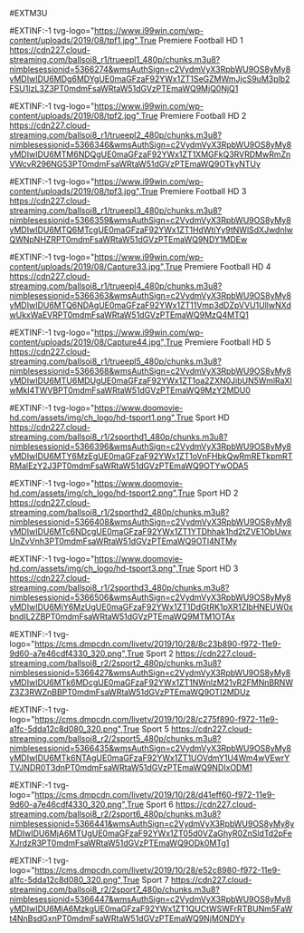 #EXTM3U

#EXTINF:-1 tvg-logo="https://www.i99win.com/wp-content/uploads/2019/08/tpf1.jpg",True Premiere Football HD 1
https://cdn227.cloud-streaming.com/ballsoi8_r1/trueepl1_480p/chunks.m3u8?nimblesessionid=5366274&wmsAuthSign=c2VydmVyX3RpbWU9OS8yMy8yMDIwIDU6MDg6MDYgUE0maGFzaF92YWx1ZT1SeGZMWmJjcS9uM3plb2FSU1IzL3Z3PT0mdmFsaWRtaW51dGVzPTEmaWQ9MjQ0NjQ1

#EXTINF:-1 tvg-logo="https://www.i99win.com/wp-content/uploads/2019/08/tpf2.jpg",True Premiere Football HD 2
https://cdn227.cloud-streaming.com/ballsoi8_r1/trueepl2_480p/chunks.m3u8?nimblesessionid=5366346&wmsAuthSign=c2VydmVyX3RpbWU9OS8yMy8yMDIwIDU6MTM6NDQgUE0maGFzaF92YWx1ZT1XMGFkQ3RVRDMwRmZnVWcvR296NG53PT0mdmFsaWRtaW51dGVzPTEmaWQ9OTkyNTUy

#EXTINF:-1 tvg-logo="https://www.i99win.com/wp-content/uploads/2019/08/tpf3.jpg",True Premiere Football HD 3
https://cdn227.cloud-streaming.com/ballsoi8_r1/trueepl3_480p/chunks.m3u8?nimblesessionid=5366359&wmsAuthSign=c2VydmVyX3RpbWU9OS8yMy8yMDIwIDU6MTQ6MTcgUE0maGFzaF92YWx1ZT1HdWtiYy9tNWlSdXJwdnlwQWNpNHZRPT0mdmFsaWRtaW51dGVzPTEmaWQ9NDY1MDEw

#EXTINF:-1 tvg-logo="https://www.i99win.com/wp-content/uploads/2019/08/Capture33.jpg",True Premiere Football HD 4
https://cdn227.cloud-streaming.com/ballsoi8_r1/trueepl4_480p/chunks.m3u8?nimblesessionid=5366363&wmsAuthSign=c2VydmVyX3RpbWU9OS8yMy8yMDIwIDU6MTQ6NDAgUE0maGFzaF92YWx1ZT11Vmp3dDZpVVU1UllwNXdwUkxWaEVRPT0mdmFsaWRtaW51dGVzPTEmaWQ9MzQ4MTQ1

#EXTINF:-1 tvg-logo="https://www.i99win.com/wp-content/uploads/2019/08/Capture44.jpg",True Premiere Football HD 5
https://cdn227.cloud-streaming.com/ballsoi8_r1/trueepl5_480p/chunks.m3u8?nimblesessionid=5366368&wmsAuthSign=c2VydmVyX3RpbWU9OS8yMy8yMDIwIDU6MTU6MDUgUE0maGFzaF92YWx1ZT1oa2ZXN0JibUN5WmlRaXlwMkl4TWVBPT0mdmFsaWRtaW51dGVzPTEmaWQ9MzY2MDU0

#EXTINF:-1 tvg-logo="https://www.doomovie-hd.com/assets/img/ch_logo/hd-tsport1.png",True Sport HD
https://cdn227.cloud-streaming.com/ballsoi8_r1/2sporthd1_480p/chunks.m3u8?nimblesessionid=5366396&wmsAuthSign=c2VydmVyX3RpbWU9OS8yMy8yMDIwIDU6MTY6MzEgUE0maGFzaF92YWx1ZT1oVnFHbkQwRmRETkpmRTRMalEzY2J3PT0mdmFsaWRtaW51dGVzPTEmaWQ9OTYwODA5

#EXTINF:-1 tvg-logo="https://www.doomovie-hd.com/assets/img/ch_logo/hd-tsport2.png",True Sport HD 2
https://cdn227.cloud-streaming.com/ballsoi8_r1/2sporthd2_480p/chunks.m3u8?nimblesessionid=5366408&wmsAuthSign=c2VydmVyX3RpbWU9OS8yMy8yMDIwIDU6MTc6NDcgUE0maGFzaF92YWx1ZT1YTDhhak1hd2tZVE1ObUwxUnZvVnh3PT0mdmFsaWRtaW51dGVzPTEmaWQ9OTI4NTMy

#EXTINF:-1 tvg-logo="https://www.doomovie-hd.com/assets/img/ch_logo/hd-tsport3.png",True Sport HD 3
https://cdn227.cloud-streaming.com/ballsoi8_r1/2sporthd3_480p/chunks.m3u8?nimblesessionid=5366506&wmsAuthSign=c2VydmVyX3RpbWU9OS8yMy8yMDIwIDU6MjY6MzUgUE0maGFzaF92YWx1ZT1DdGtRK1pXR1ZIbHNEUW0xbndIL2ZBPT0mdmFsaWRtaW51dGVzPTEmaWQ9MTM1OTAx

#EXTINF:-1 tvg-logo="https://cms.dmpcdn.com/livetv/2019/10/28/8c23b890-f972-11e9-9d60-a7e46cdf4330_320.png",True Sport 2
https://cdn227.cloud-streaming.com/ballsoi8_r2/2sport2_480p/chunks.m3u8?nimblesessionid=5366427&wmsAuthSign=c2VydmVyX3RpbWU9OS8yMy8yMDIwIDU6MTk6MDcgUE0maGFzaF92YWx1ZT1NWnlzM21vR2FMNnBRNWZ3Z3RWZnBBPT0mdmFsaWRtaW51dGVzPTEmaWQ9OTI2MDUz

#EXTINF:-1 tvg-logo="https://cms.dmpcdn.com/livetv/2019/10/28/c275f890-f972-11e9-a1fc-5dda12c8d080_320.png",True Sport 5
https://cdn227.cloud-streaming.com/ballsoi8_r2/2sport5_480p/chunks.m3u8?nimblesessionid=5366435&wmsAuthSign=c2VydmVyX3RpbWU9OS8yMy8yMDIwIDU6MTk6NTAgUE0maGFzaF92YWx1ZT1UOVdmY1U4Wm4wVEwrYTVJNDR0T3dnPT0mdmFsaWRtaW51dGVzPTEmaWQ9NDIxODM1

#EXTINF:-1 tvg-logo="https://cms.dmpcdn.com/livetv/2019/10/28/d41eff60-f972-11e9-9d60-a7e46cdf4330_320.png",True Sport 6
https://cdn227.cloud-streaming.com/ballsoi8_r2/2sport6_480p/chunks.m3u8?nimblesessionid=5366441&wmsAuthSign=c2VydmVyX3RpbWU9OS8yMy8yMDIwIDU6MjA6MTUgUE0maGFzaF92YWx1ZT05d0VZaGhyR0ZnSldTd2pFeXJrdzR3PT0mdmFsaWRtaW51dGVzPTEmaWQ9ODk0MTg1

#EXTINF:-1 tvg-logo="https://cms.dmpcdn.com/livetv/2019/10/28/e52c8980-f972-11e9-a1fc-5dda12c8d080_320.png",True Sport 7
https://cdn227.cloud-streaming.com/ballsoi8_r2/2sport7_480p/chunks.m3u8?nimblesessionid=5366447&wmsAuthSign=c2VydmVyX3RpbWU9OS8yMy8yMDIwIDU6MjA6MzkgUE0maGFzaF92YWx1ZT1QUCtWSWFrRTBUNm5FaWt4NnBsdGxnPT0mdmFsaWRtaW51dGVzPTEmaWQ9NjM0NDYy
